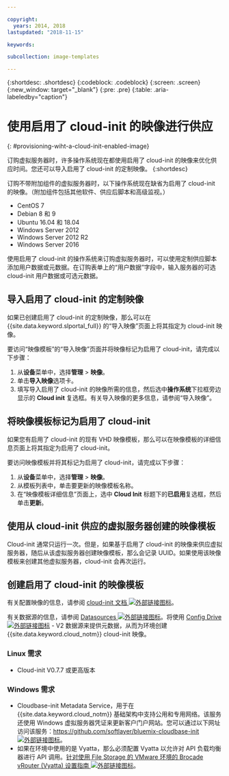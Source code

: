 ```yaml
---

copyright:
  years: 2014, 2018
lastupdated: "2018-11-15"

keywords:

subcollection: image-templates

---
```


{:shortdesc: .shortdesc}
{:codeblock: .codeblock}
{:screen: .screen}
{:new_window: target="_blank"}
{:pre: .pre}
{:table: .aria-labeledby="caption"}


# 使用启用了 cloud-init 的映像进行供应
{: #provisioning-wiht-a-cloud-init-enabled-image}

订购虚拟服务器时，许多操作系统现在都使用启用了 cloud-init 的映像来优化供应时间。您还可以导入启用了 cloud-init 的定制映像。
{:shortdesc}

订购不带附加组件的虚拟服务器时，以下操作系统现在缺省为启用了 cloud-init 的映像。（附加组件包括其他软件、供应后脚本和高级监视。）
* CentOS 7
* Debian 8 和 9
* Ubuntu 16.04 和 18.04
* Windows Server 2012
* Windows Server 2012 R2
* Windows Server 2016

使用启用了 cloud-init 的操作系统来订购虚拟服务器时，可以使用定制供应脚本添加用户数据或元数据。在订购表单上的“用户数据”字段中，输入服务器的可选 cloud-init 用户数据或可选元数据。

## 导入启用了 cloud-init 的定制映像

如果已创建启用了 cloud-init 的定制映像，那么可以在 {{site.data.keyword.slportal_full}} 的“导入映像”页面上将其指定为 cloud-init 映像。

要访问“映像模板”的“导入映像”页面并将映像标记为启用了 cloud-init，请完成以下步骤：
1. 从**设备**菜单中，选择**管理** > **映像**。
2. 单击**导入映像**选项卡。
3. 填写导入启用了 cloud-init 的映像所需的信息，然后选中**操作系统**下拉框旁边显示的 **Cloud init** 复选框。有关导入映像的更多信息，请参阅“导入映像”。

## 将映像模板标记为启用了 cloud-init

如果您有启用了 cloud-init 的现有 VHD 映像模板，那么可以在映像模板的详细信息页面上将其指定为启用了 cloud-init。

要访问映像模板并将其标记为启用了 cloud-init，请完成以下步骤：
1. 从**设备**菜单中，选择**管理** > **映像**。
2. 从模板列表中，单击要更新的映像模板名称。
3. 在“映像模板详细信息”页面上，选中 **Cloud Init** 标题下的**已启用**复选框，然后单击**更新**。

## 使用从 cloud-init 供应的虚拟服务器创建的映像模板

Cloud-init 通常只运行一次。但是，如果基于启用了 cloud-init 的映像来供应虚拟服务器，随后从该虚拟服务器创建映像模板，那么会记录 UUID。如果使用该映像模板来创建其他虚拟服务器，cloud-init 会再次运行。

## 创建启用了 cloud-init 的映像模板

有关配置映像的信息，请参阅 [cloud-init 文档 ![外部链接图标](../../icons/launch-glyph.svg "外部链接图标")](https://cloudinit.readthedocs.io/en/latest/)。

有关数据源的信息，请参阅 [Datasources ![外部链接图标](../../icons/launch-glyph.svg "外部链接图标")](http://cloudinit.readthedocs.io/en/latest/topics/datasources.html)。将使用 [Config Drive ![外部链接图标](../../icons/launch-glyph.svg "外部链接图标")](http://cloudinit.readthedocs.io/en/latest/topics/datasources/configdrive.html) - V2 数据源来提供元数据，从而为环境创建 {{site.data.keyword.cloud_notm}} cloud-init 映像。

### Linux 需求
* Cloud-init V0.7.7 或更高版本

### Windows 需求
* Cloudbase-init Metadata Service，用于在 {{site.data.keyword.cloud_notm}} 基础架构中支持公用和专用网络。该服务还使用 Windows 虚拟服务器凭证来更新客户门户网站。您可以通过以下网址访问该服务：[https://github.com/softlayer/bluemix-cloudbase-init ![外部链接图标](../../icons/launch-glyph.svg "外部链接图标")](https://github.com/softlayer/bluemix-cloudbase-init)。
* 如果在环境中使用的是 Vyatta，那么必须配置 Vyatta 以允许对 API 负载均衡器进行 API 调用。[针对使用 File Storage 的 VMware 环境的 Brocade vRouter (Vyatta) 设置指南 ![外部链接图标](../../icons/launch-glyph.svg "外部链接图标 ")](/docs/infrastructure/FileStorage?topic=FileStorage-configureVyatta#setting-up-brocade-vrouter-vyatta-for-vmware-environments-with-file-storage)。
